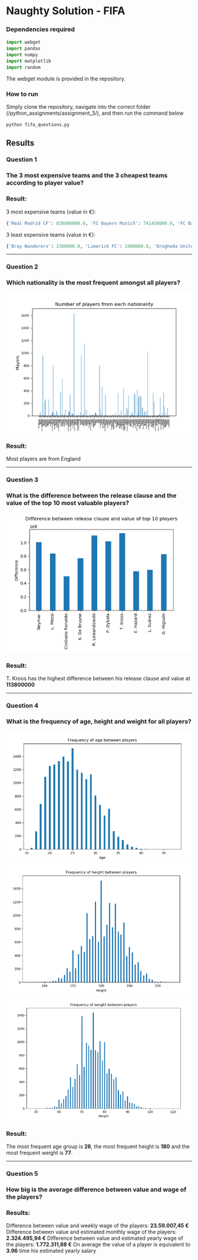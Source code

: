 ﻿# Naughty Solution - FIFA
### Dependencies required
```python
import webget
import pandas 
import numpy 
import matplotlib
import random
```
The webget module is provided in the repository.

### How to run
Simply clone the repository, navigate into the correct folder (/python_assignments/assignment_3/), and then run the command below
```
python fifa_questions.py
```

## Results
### Question 1
### The 3 most expensive teams and the 3 cheapest teams according to player value?
### Result:

3 most expensive teams (value in €):  
```python
{'Real Madrid CF': 828900000.0, 'FC Bayern Munich': 741450000.0, 'FC Barcelona': 737500000.0}
```
3 least expensive teams (value in €):  
```python
{'Bray Wanderers': 2360000.0, 'Limerick FC': 2480000.0, 'Drogheda United': 2580000.0}
```

------
### Question 2
### Which nationality is the most frequent amongst all players?

![alt text](https://github.com/ThomasThimothee/python_assignments/blob/master/assignment_3/plot_images/fifa_question_2.png)

### Result:

Most players are from England

------
### Question 3
### What is the difference between the release clause and the value of the top 10 most valuable players?

![alt text](https://github.com/ThomasThimothee/python_assignments/blob/master/assignment_3/plot_images/fifa_question_3.png)

### Result: 
 T. Kroos has the highest difference between his release clause and value at **113800000**

------
### Question 4
### What is the frequency of age, height and weight for all players?

![alt text](https://github.com/ThomasThimothee/python_assignments/blob/master/assignment_3/plot_images/fifa_question_4_part1.png)
![alt text](https://github.com/ThomasThimothee/python_assignments/blob/master/assignment_3/plot_images/fifa_question_4_part2.png)
![alt text](https://github.com/ThomasThimothee/python_assignments/blob/master/assignment_3/plot_images/fifa_question_4_part3.png)

### Result: 
 The most frequent age group is **26**, the most frequent height is **180** and the most frequent weight is **77**.

------
### Question 5
### How big is the average difference between value and wage of the players?
### Results:
Difference between value and weekly wage of the players: **23.59.007,45 €**
Difference between value and estimated monthly wage of the players: **2.324.495,94 €**
Difference between value and estimated yearly wage of the players: **1.772.311,88 €**
On average the value of a player is equivalent to **3.96** time his estimated yearly salary

